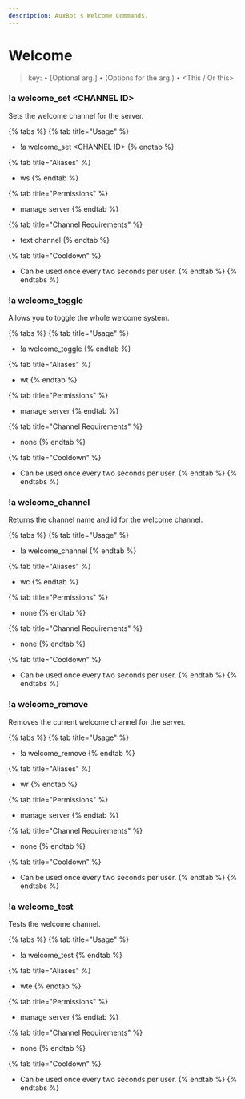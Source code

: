 ```yaml
---
description: AuxBot's Welcome Commands.
---
```


# Welcome

> key:  • \[Optional arg.\] • \(Options for the arg.\) • &lt;This / Or this&gt;

### !a welcome\_set &lt;CHANNEL ID&gt;

Sets the welcome channel for the server.

{% tabs %}
{% tab title="Usage" %}
* !a welcome\_set &lt;CHANNEL ID&gt;
{% endtab %}

{% tab title="Aliases" %}
* ws
{% endtab %}

{% tab title="Permissions" %}
* manage server
{% endtab %}

{% tab title="Channel Requirements" %}
* text channel
{% endtab %}

{% tab title="Cooldown" %}
* Can be used once every two seconds per user.
{% endtab %}
{% endtabs %}

### !a welcome\_toggle

Allows you to toggle the whole welcome system.

{% tabs %}
{% tab title="Usage" %}
* !a welcome\_toggle
{% endtab %}

{% tab title="Aliases" %}
* wt
{% endtab %}

{% tab title="Permissions" %}
* manage server
{% endtab %}

{% tab title="Channel Requirements" %}
* none
{% endtab %}

{% tab title="Cooldown" %}
* Can be used once every two seconds per user.
{% endtab %}
{% endtabs %}

### !a welcome\_channel

Returns the channel name and id for the welcome channel.

{% tabs %}
{% tab title="Usage" %}
* !a welcome\_channel
{% endtab %}

{% tab title="Aliases" %}
* wc
{% endtab %}

{% tab title="Permissions" %}
* none
{% endtab %}

{% tab title="Channel Requirements" %}
* none
{% endtab %}

{% tab title="Cooldown" %}
* Can be used once every two seconds per user.
{% endtab %}
{% endtabs %}

### !a welcome\_remove

Removes the current welcome channel for the server.

{% tabs %}
{% tab title="Usage" %}
* !a welcome\_remove
{% endtab %}

{% tab title="Aliases" %}
* wr
{% endtab %}

{% tab title="Permissions" %}
* manage server
{% endtab %}

{% tab title="Channel Requirements" %}
* none
{% endtab %}

{% tab title="Cooldown" %}
* Can be used once every two seconds per user.
{% endtab %}
{% endtabs %}

### !a welcome\_test

Tests the welcome channel.

{% tabs %}
{% tab title="Usage" %}
* !a welcome\_test
{% endtab %}

{% tab title="Aliases" %}
* wte
{% endtab %}

{% tab title="Permissions" %}
* manage server
{% endtab %}

{% tab title="Channel Requirements" %}
* none
{% endtab %}

{% tab title="Cooldown" %}
* Can be used once every two seconds per user.
{% endtab %}
{% endtabs %}

